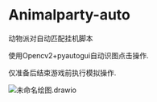 # Animalparty-auto
 动物派对自动匹配挂机脚本

使用Opencv2+pyautogui自动识图点击操作.

仅准备后结束游戏前执行模拟操作.

![未命名绘图.drawio](https://luchetuchuang.oss-cn-beijing.aliyuncs.com/aprimg/未命名绘图.drawio.png)

